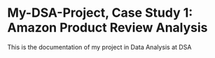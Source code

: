 # My-DSA-Project, Case Study 1: Amazon Product Review Analysis

This is the documentation of my project in Data Analysis at DSA

